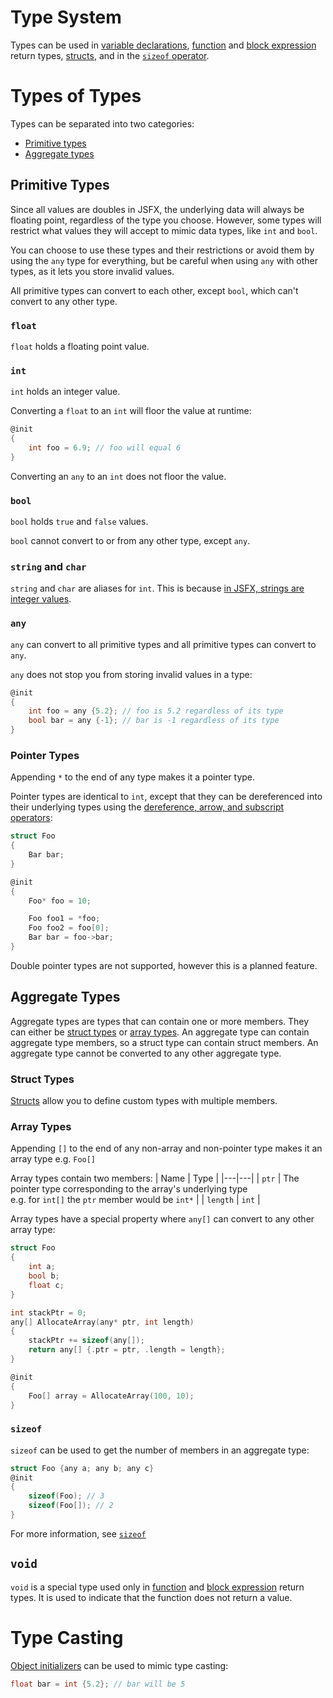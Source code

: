 # Type System
Types can be used in [variable declarations](), [function]() and [block expression]() return types, [structs](), and in the [`sizeof` operator]().

# Types of Types
Types can be separated into two categories:
- [Primitive types]()
- [Aggregate types]()

## Primitive Types
Since all values are doubles in JSFX, the underlying data will always be floating point, regardless of the type you choose. However, some types will restrict what values they will accept to mimic data types, like `int` and `bool`.

You can choose to use these types and their restrictions or avoid them by using the `any` type for everything, but be careful when using `any` with other types, as it lets you store invalid values.

All primitive types can convert to each other, except `bool`, which can't convert to any other type.

### `float`
`float` holds a floating point value.

### `int`
`int` holds an integer value.

Converting a `float` to an `int` will floor the value at runtime:
```c
@init
{
    int foo = 6.9; // foo will equal 6
}
```
Converting an `any` to an `int` does not floor the value.

### `bool`
`bool` holds `true` and `false` values.

`bool` cannot convert to or from any other type, except `any`.

### `string` and `char`
`string` and `char` are aliases for `int`. This is because [in JSFX, strings are integer values](https://www.reaper.fm/sdk/js/strings.php#js_strings).

### `any`
`any` can convert to all primitive types and all primitive types can convert to `any`.

`any` does not stop you from storing invalid values in a type:
```c
@init
{
    int foo = any {5.2}; // foo is 5.2 regardless of its type
    bool bar = any {-1}; // bar is -1 regardless of its type
}
```

### Pointer Types
Appending `*` to the end of any type makes it a pointer type.

Pointer types are identical to `int`, except that they can be dereferenced into their underlying types using the [dereference, arrow, and subscript operators]():
```c
struct Foo
{
    Bar bar;
}

@init
{
    Foo* foo = 10;

    Foo foo1 = *foo;
    Foo foo2 = foo[0];
    Bar bar = foo->bar;
}
```

Double pointer types are not supported, however this is a planned feature.

## Aggregate Types
Aggregate types are types that can contain one or more members. They can either be [struct types]() or [array types](). An aggregate type can contain aggregate type members, so a struct type can contain struct members. An aggregate type cannot be converted to any other aggregate type.

### Struct Types
[Structs]() allow you to define custom types with multiple members.

### Array Types
Appending `[]` to the end of any non-array and non-pointer type makes it an array type e.g. `Foo[]`

Array types contain two members:
| Name | Type |
|---|---|
| `ptr` | The pointer type corresponding to the array's underlying type<br> e.g. for `int[]` the `ptr` member would be `int*` |
| `length` | `int` |

Array types have a special property where `any[]` can convert to any other array type:
```c
struct Foo
{
	int a;
	bool b;
	float c;
}

int stackPtr = 0;
any[] AllocateArray(any* ptr, int length)
{
	stackPtr += sizeof(any[]);
	return any[] {.ptr = ptr, .length = length};
}

@init
{
	Foo[] array = AllocateArray(100, 10);
}
```

### `sizeof`
`sizeof` can be used to get the number of members in an aggregate type:
```c
struct Foo {any a; any b; any c}
@init
{
    sizeof(Foo); // 3
    sizeof(Foo[]); // 2
}
```
For more information, see [`sizeof`]()

## `void`
`void` is a special type used only in [function]() and [block expression]() return types. It is used to indicate that the function does not return a value.

# Type Casting
[Object initializers]() can be used to mimic type casting:
```c
float bar = int {5.2}; // bar will be 5
````
